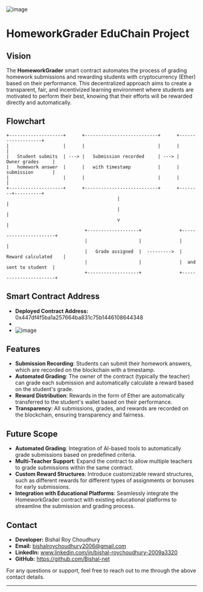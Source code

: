 ![image](https://github.com/user-attachments/assets/9a1ed077-2290-4ba7-b093-bda510d0e4f9)
# HomeworkGrader EduChain Project

## Vision

The **HomeworkGrader** smart contract automates the process of grading homework submissions and rewarding students with cryptocurrency (Ether) based on their performance. 
This decentralized approach aims to create a transparent, fair, and incentivized learning environment where students are motivated to perform their best, knowing that their efforts will be rewarded directly and automatically.

## Flowchart

```plaintext
+--------------------+      +---------------------------+      +-------------------+
|                    |      |                           |      |                   |
|   Student submits  | ---> |   Submission recorded     | ---> |  Owner grades     |
|   homework answer  |      |   with timestamp          |      |  submission       |
|                    |      |                           |      |                   |
+--------------------+      +---------------------------+      +--------+----------+
                                         |                                 |
                                         |                                 |
                                         v                                 |
                             +-------------------+              +-----------------------+
                             |                   |              |                       |
                             |   Grade assigned  |  --------->  |  Reward calculated    |
                             |                   |              |  and sent to student  |
                             +-------------------+              +-----------------------+
```

## Smart Contract Address

- **Deployed Contract Address:** 0x447df4f5ba1a257664ba831c75b1446108644348
- 
- ![image](https://github.com/user-attachments/assets/e17b91e7-d827-4efd-8ba0-59b6b2a30cff)


## Features

- **Submission Recording**: Students can submit their homework answers, which are recorded on the blockchain with a timestamp.
- **Automated Grading**: The owner of the contract (typically the teacher) can grade each submission and automatically calculate a reward based on the student's grade.
- **Reward Distribution**: Rewards in the form of Ether are automatically transferred to the student's wallet based on their performance.
- **Transparency**: All submissions, grades, and rewards are recorded on the blockchain, ensuring transparency and fairness.

## Future Scope

- **Automated Grading**: Integration of AI-based tools to automatically grade submissions based on predefined criteria.
- **Multi-Teacher Support**: Expand the contract to allow multiple teachers to grade submissions within the same contract.
- **Custom Reward Structures**: Introduce customizable reward structures, such as different rewards for different types of assignments or bonuses for early submissions.
- **Integration with Educational Platforms**: Seamlessly integrate the HomeworkGrader contract with existing educational platforms to streamline the submission and grading process.

## Contact

- **Developer:** Bishal Roy Choudhury
- **Email:** bishalroychoudhury2006@gmail.com
- **LinkedIn:** www.linkedin.com/in/bishal-roychoudhury-2009a3320
- **GitHub:** https://github.com/Bishal-net

For any questions or support, feel free to reach out to me through the above contact details.

---
